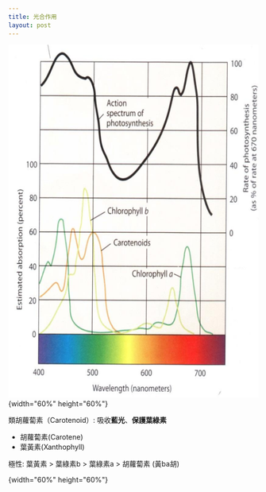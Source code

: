 ```yaml
---
title: 光合作用
layout: post
---
```




![](photo_spec.PNG){width="60%" height="60%"}

類胡蘿蔔素（Carotenoid）: 吸收**藍光**、**保護葉綠素**

- 胡蘿蔔素(Carotene)
- 葉黃素(Xanthophyll)

極性: 葉黃素 > 葉綠素b > 葉綠素a > 胡蘿蔔素 (黃ba胡)

{width="60%" height="60%"}

